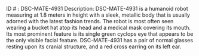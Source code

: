 ID # : DSC-MATE-4931
Description: DSC-MATE-4931 is a humanoid robot measuring at 1.8 meters in height with a sleek, metallic body that is usually adorned with the latest fashion trends. The robot is most often seen wearing a bucket hat atop its head and a medical mask covering its mouth. Its most prominent feature is its single green cyclops eye that appears to be the only visible facial feature. DSC-MATE-4931 has a pair of normal glasses resting upon its cranial structure, and a red cross earring on its left ear.